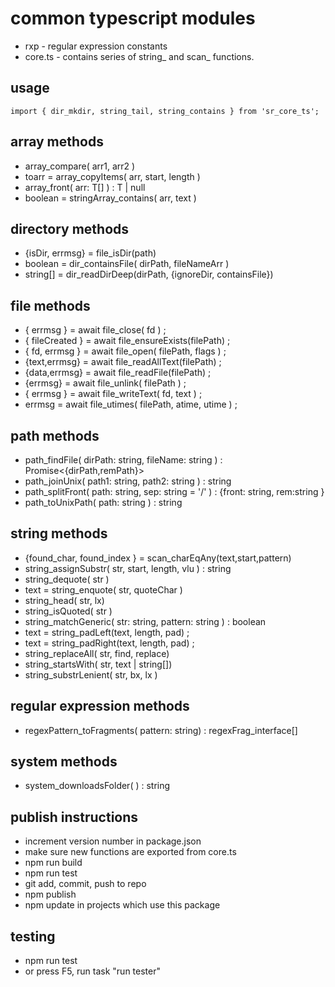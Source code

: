 # common typescript modules
* rxp - regular expression constants
* core.ts - contains series of string_ and scan_ functions.

## usage
```
import { dir_mkdir, string_tail, string_contains } from 'sr_core_ts';

```

## array methods
* array_compare<T>( arr1, arr2 )
* toarr = array_copyItems( arr, start, length )
* array_front<T>( arr: T[] ) : T | null
* boolean = stringArray_contains( arr, text )

## directory methods
* {isDir, errmsg} = file_isDir(path)
* boolean = dir_containsFile( dirPath, fileNameArr )
* string[] = dir_readDirDeep(dirPath, {ignoreDir, containsFile})

## file methods
* { errmsg } = await file_close( fd ) ;
* { fileCreated } = await file_ensureExists(filePath) ;
* { fd, errmsg } = await file_open( filePath, flags ) ;
* {text,errmsg} = await file_readAllText(filePath) ;
* {data,errmsg} = await file_readFile(filePath) ;
* {errmsg} = await file_unlink( filePath ) ;
* { errmsg } = await file_writeText( fd, text ) ;
* errmsg = await file_utimes( filePath, atime, utime ) ;

## path methods
* path_findFile( dirPath: string, fileName: string ) : Promise<{dirPath,remPath}> 
* path_joinUnix( path1: string, path2: string ) : string
* path_splitFront( path: string, sep: string = '/' ) : {front: string, rem:string }
* path_toUnixPath( path: string ) : string

## string methods
* {found_char, found_index } = scan_charEqAny(text,start,pattern)
* string_assignSubstr( str, start, length, vlu ) : string
* string_dequote( str )
* text = string_enquote( str, quoteChar )
* string_head( str, lx)
* string_isQuoted( str )
* string_matchGeneric( str: string, pattern: string ) : boolean
* text = string_padLeft(text, length, pad) ;
* text = string_padRight(text, length, pad) ;
* string_replaceAll( str, find, replace)
* string_startsWith( str, text | string[])
* string_substrLenient( str, bx, lx )

## regular expression methods
* regexPattern_toFragments( pattern: string) : regexFrag_interface[]

## system methods
* system_downloadsFolder( ) : string

## publish instructions
* increment version number in package.json
* make sure new functions are exported from core.ts
* npm run build
* npm run test
* git add, commit, push to repo
* npm publish
* npm update in projects which use this package

## testing 
* npm run test
* or press F5, run task "run tester"
